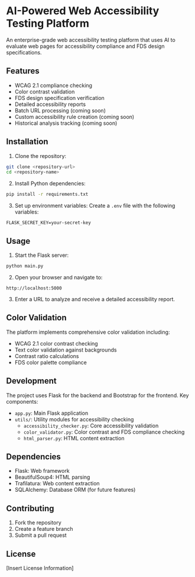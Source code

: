 # AI-Powered Web Accessibility Testing Platform

An enterprise-grade web accessibility testing platform that uses AI to evaluate web pages for accessibility compliance and FDS design specifications.

## Features

- WCAG 2.1 compliance checking
- Color contrast validation
- FDS design specification verification
- Detailed accessibility reports
- Batch URL processing (coming soon)
- Custom accessibility rule creation (coming soon)
- Historical analysis tracking (coming soon)

## Installation

1. Clone the repository:
```bash
git clone <repository-url>
cd <repository-name>
```

2. Install Python dependencies:
```bash
pip install -r requirements.txt
```

3. Set up environment variables:
Create a `.env` file with the following variables:
```
FLASK_SECRET_KEY=your-secret-key
```

## Usage

1. Start the Flask server:
```bash
python main.py
```

2. Open your browser and navigate to:
```
http://localhost:5000
```

3. Enter a URL to analyze and receive a detailed accessibility report.

## Color Validation

The platform implements comprehensive color validation including:
- WCAG 2.1 color contrast checking
- Text color validation against backgrounds
- Contrast ratio calculations
- FDS color palette compliance

## Development

The project uses Flask for the backend and Bootstrap for the frontend. Key components:

- `app.py`: Main Flask application
- `utils/`: Utility modules for accessibility checking
  - `accessibility_checker.py`: Core accessibility validation
  - `color_validator.py`: Color contrast and FDS compliance checking
  - `html_parser.py`: HTML content extraction

## Dependencies

- Flask: Web framework
- BeautifulSoup4: HTML parsing
- Trafilatura: Web content extraction
- SQLAlchemy: Database ORM (for future features)

## Contributing

1. Fork the repository
2. Create a feature branch
3. Submit a pull request

## License

[Insert License Information]
